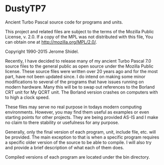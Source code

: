 # DustyTP7
Ancient Turbo Pascal source code for programs and units.

This project and related files are subject to the terms of the Mozilla Public License, 
v. 2.0. If a copy of the MPL was not distributed with this file, You can obtain one at 
http://mozilla.org/MPL/2.0/.

Copyright 1990-2015 Jerome Shidel.

Recently, I have decided to release many of my ancient Turbo Pascal 7.0 source files to 
the general public as open source under the Mozilla Public license. These source files
were written over 20 years ago and for the most part, have not been updated since. I do 
intend on making some minor modifications to several of the programs that have issues 
running on modern hardware. Many this will be to swap out references to the Borland
CRT unit for My QCRT unit. The Borland version crashes on computers with to high a clock
speed. 

These files may serve no real purpose in todays modern computing environments. However,
you may find them useful as examples or even starting points for other projects. They 
are being provided AS-IS and I make no claim to there stability or usefulness for any
purpose.

Generally, only the final version of each program, unit, include file, etc. will be 
provided. The main exception to that is when a specific program requires a specific
older version of the source to be able to compile. I will also try and provide a brief 
description of what each of them does.

Compiled versions of each program are located under the bin directory.
